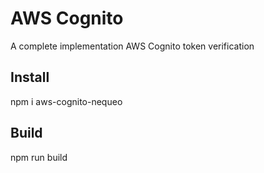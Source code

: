# AWS Cognito

A complete implementation AWS Cognito token verification

## Install
npm i aws-cognito-nequeo

## Build
npm run build 
